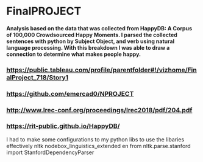 # FinalPROJECT


#### Analysis based on the data that was collected from HappyDB: A Corpus of 100,000 Crowdsourced Happy Moments. I parsed the collected sentences with python by Subject Object, and verb using natural language processing. With this breakdown I was able to draw a connection to determine what makes people happy.


### https://public.tableau.com/profile/parentfolder#!/vizhome/FinalProject_718/Story1


### https://github.com/emercad0/NPROJECT


### http://www.lrec-conf.org/proceedings/lrec2018/pdf/204.pdf
### https://rit-public.github.io/HappyDB/

I had to make some configurations to my python libs to use the libaries effectively 
nltk
nodebox_linguistics_extended en
from nltk.parse.stanford import StanfordDependencyParser
